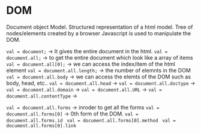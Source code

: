 # DOM
Document object Model.
Structured representation of a html model.
Tree of nodes/elements created by a browser
Javascript is used to manipulate the DOM.

``` val = document; ``` -> It gives the entire document in the html.
``` val = document.all; ``` ->  to get the entire document which look like a array of items
``` val = document.all[0]; ``` -> we can access the index/item of the html element
``` val = document.all.length; ``` -> the number of elemnts in the DOM
``` val = document.all.body ``` -> we can access the elemts of the DOM such as body, head, etc..
``` val = document.all.head ``` ->
``` val = document.all.doctype ``` ->
``` val = document.all.domain ``` ->
``` val = document.all.URL ``` ->
``` val = document.all.contentType ``` ->

``` val = document.all.forms ``` -> inroder to get all the forms
``` val = document.all.forms[0] ``` -> 0th form of the DOM.
`` val = document.all.forms.id ``
`` val = document.all.forms[0].method``
`` val = document.all.forms[0].link``